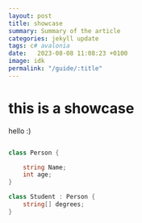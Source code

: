 ```yaml
---
layout: post
title: showcase
summary: Summary of the article
categories: jekyll update
tags: c# avalonia
date:   2023-08-08 11:08:23 +0100
image: idk
permalink: "/guide/:title"
---
```


# this is a showcase

hello :)

```cs

class Person {

    string Name;
    int age;
}

class Student : Person {
    string[] degrees;
}
```